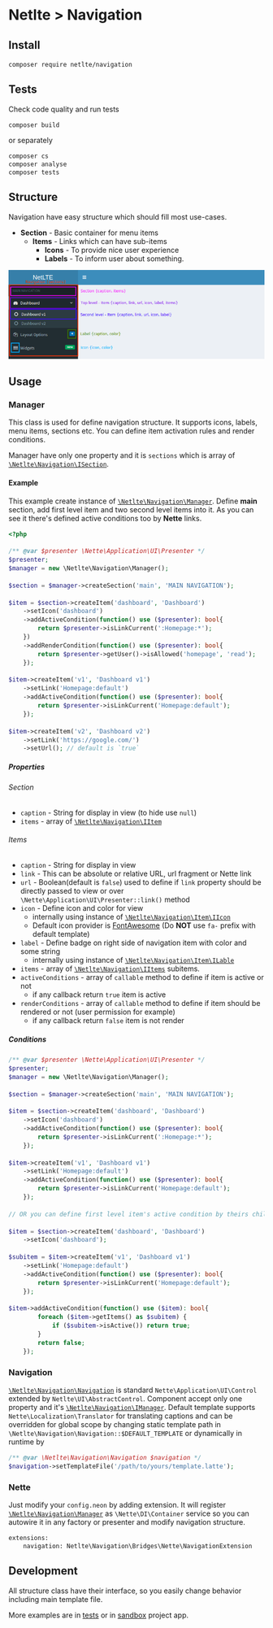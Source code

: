 # Netlte > Navigation

## Install

```
composer require netlte/navigation
```

## Tests

Check code quality and run tests
```
composer build
```

or separately

```
composer cs
composer analyse
composer tests
```

## Structure
Navigation have easy structure which should fill most use-cases.
* **Section** - Basic container for menu items
  * **Items** - Links which can have sub-items
    * **Icons** - To provide nice user experience
    * **Labels** - To inform user about something.
  
![Visualized structure](screen.png)

## Usage

### Manager

This class is used for define navigation structure. It supports icons, labels, menu items, sections etc.
You can define item activation rules and render conditions.

Manager have only one property and it is `sections` which is array of [`\Netlte\Navigation\ISection`](../src/ISection.php).

#### Example
This example create instance of [`\Netlte\Navigation\Manager`](../src/Manager.php). Define **main** section, add first level item and two second level items into it.
As you can see it there's defined active conditions too by **Nette** links.
```php
<?php

/** @var $presenter \Nette\Application\UI\Presenter */
$presenter;
$manager = new \Netlte\Navigation\Manager();

$section = $manager->createSection('main', 'MAIN NAVIGATION');

$item = $section->createItem('dashboard', 'Dashboard')
    ->setIcon('dashboard')
    ->addActiveCondition(function() use ($presenter): bool{
        return $presenter->isLinkCurrent(':Homepage:*');
    })
    ->addRenderCondition(function() use ($presenter): bool{
        return $presenter->getUser()->isAllowed('homepage', 'read');
    });

$item->createItem('v1', 'Dashboard v1')
    ->setLink('Homepage:default')
    ->addActiveCondition(function() use ($presenter): bool{
        return $presenter->isLinkCurrent('Homepage:default');
    });

$item->createItem('v2', 'Dashboard v2')
    ->setLink('https://google.com/')
    ->setUrl(); // default is `true`
```

##### Properties
###### Section
* `caption` - String for display in view (to hide use `null`)
* `items` - array of [`\Netlte\Navigation\IItem`](../src/IItem.php)

###### Items
* `caption` - String for display in view
* `link` - This can be absolute or relative URL, url fragment or Nette link
* `url` - Boolean(default is `false`) used to define if `link` property should be directly passed to view or over `\Nette\Application\UI\Presenter::link()` method
* `icon` - Define icon and color for view
  * internally using instance of [`\Netlte\Navigation\Item\IIcon`](../src/Item/IIcon.php)
  * Default icon provider is [FontAwesome](https://adminlte.io/themes/AdminLTE/pages/UI/icons.html) (Do **NOT** use `fa-` prefix with default template)
* `label` - Define badge on right side of navigation item with color and some string
  * internally using instance of [`\Netlte\Navigation\Item\ILable`](../src/Item/ILabel.php)
* `items` - array of [`\Netlte\Navigation\IItems`](../src/IItem.php) subitems.
* `activeConditions` - array of `callable` method to define if item is active or not
  * if any callback return `true` item is active
* `renderConditions` - array of `callable` method to define if item should be rendered or not (user permission for example)
  * if any callback return `false` item is not render


##### Conditions
```php
/** @var $presenter \Nette\Application\UI\Presenter */
$presenter;
$manager = new \Netlte\Navigation\Manager();

$section = $manager->createSection('main', 'MAIN NAVIGATION');

$item = $section->createItem('dashboard', 'Dashboard')
    ->setIcon('dashboard')
    ->addActiveCondition(function() use ($presenter): bool{
        return $presenter->isLinkCurrent(':Homepage:*');
    });

$item->createItem('v1', 'Dashboard v1')
    ->setLink('Homepage:default')
    ->addActiveCondition(function() use ($presenter): bool{
        return $presenter->isLinkCurrent('Homepage:default');
    });

// OR you can define first level item's active condition by theirs children 

$item = $section->createItem('dashboard', 'Dashboard')
    ->setIcon('dashboard');

$subitem = $item->createItem('v1', 'Dashboard v1')
    ->setLink('Homepage:default')
    ->addActiveCondition(function() use ($presenter): bool{
        return $presenter->isLinkCurrent('Homepage:default');
    });

$item->addActiveCondition(function() use ($item): bool{
        foreach ($item->getItems() as $subitem) {
            if ($subitem->isActive()) return true;
        }
        return false;
    });
```
### Navigation
[`\Netlte\Navigation\Navigation`](../src/Navigation.php) is standard `Nette\Application\UI\Control` extended by `Netlte\UI\AbstractControl`. Component accept only one property and it's [`\Netlte\Navigation\IManager`](../src/IManager.php).
Default template supports `Nette\Localization\Translator` for translating captions and can be overridden for global scope by changing static template path in `\Netlte\Navigation\Navigation::$DEFAULT_TEMPLATE` or dynamically in runtime by
```php
/** @var \Netlte\Navigation\Navigation $navigation */
$navigation->setTemplateFile('/path/to/yours/template.latte');
```

### Nette
Just modify your `config.neon` by adding extension. It will register [`\Netlte\Navigation\Manager`](../src/Manager.php) as `\Nette\DI\Container` service so you can autowire it in any factory or presenter and modify navigation structure.
```neon
extensions:
	navigation: Netlte\Navigation\Bridges\Nette\NavigationExtension
```

## Development
All structure class have their interface, so you easily change behavior including main template file. 

More examples are in [tests](../tests/) or in [sandbox](https://github.com/Netlte/Sandbox) project app.

